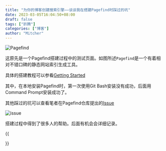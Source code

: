 ```yaml
---
title: "为你的博客创建搜索引擎——谈谈我在搭建Pagefind时踩过的坑"
date: 2023-03-05T16:04:50+08:00
draft: false
tags: ["折腾"]
categories: ["博客"]
author: "Mitcher"
---
```


 ![Pagefind](https://mitcher-1316637614.cos.ap-nanjing.myqcloud.com/test/image-20230308012450248.png)

这原先是一个Pagefind搭建过程中的测试页面。如图所述`Pagefind`是一个有着相对不错口碑的静态网站索引生成工具。

具体的搭建教程可以参看[Getting Started](https://pagefind.app/docs/)

其中，在本地安装Pagefind时，第一次使用Git Bash安装没有成功，后面用Command Prompt安装成功了。

其他踩过的坑可以查看笔者在Pagefind仓库提出的[Issue](https://github.com/CloudCannon/pagefind/issues/240)

![issue](https://mitcher-1316637614.cos.ap-nanjing.myqcloud.com/test/image-20230311202803144.png)

搭建过程中得到了很多人的帮助。后面有机会会详细记录。

{{<search>}}
<script defer> new PagefindUI({element:“#search”}) </script>

